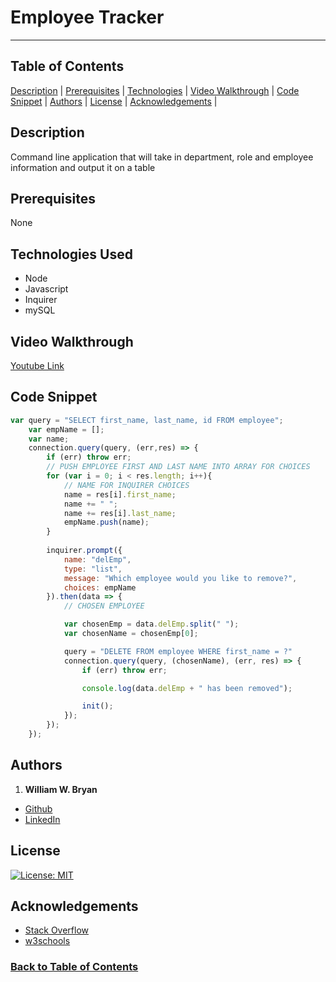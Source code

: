 # Employee Tracker

----------------------

## Table of Contents

[Description](#Description) |
[Prerequisites](#Prerequisites) |
[Technologies](#Technologies-Used) |
[Video Walkthrough](#Video-Walkthrough) |
[Code Snippet](#Code-Snippet) |
[Authors](#Authors) |
[License](#License) |
[Acknowledgements](#Acknowledgements) |

## Description

Command line application that will take in department, role and employee information and output it on a table

## Prerequisites

None

## Technologies Used

- Node
- Javascript
- Inquirer
- mySQL

## Video Walkthrough

[Youtube Link](https://youtu.be/xGsUnz24wAU)

## Code Snippet

```Javascript
var query = "SELECT first_name, last_name, id FROM employee";
    var empName = [];
    var name;
    connection.query(query, (err,res) => {
        if (err) throw err;
        // PUSH EMPLOYEE FIRST AND LAST NAME INTO ARRAY FOR CHOICES
        for (var i = 0; i < res.length; i++){
            // NAME FOR INQUIRER CHOICES
            name = res[i].first_name;
            name += " ";
            name += res[i].last_name;
            empName.push(name);
        }
        
        inquirer.prompt({
            name: "delEmp",
            type: "list",
            message: "Which employee would you like to remove?",
            choices: empName
        }).then(data => {
            // CHOSEN EMPLOYEE

            var chosenEmp = data.delEmp.split(" ");
            var chosenName = chosenEmp[0];

            query = "DELETE FROM employee WHERE first_name = ?"
            connection.query(query, (chosenName), (err, res) => {
                if (err) throw err;

                console.log(data.delEmp + " has been removed");

                init();
            });
        });
    });
```

## Authors

1. **William W. Bryan**

- [Github](https://github.com/WeiLiBryan)
- [LinkedIn](https://www.linkedin.com/in/william-bryan-72730019a/)

## License

[![License: MIT](https://img.shields.io/badge/License-MIT-yellow.svg)](https://opensource.org/licenses/MIT)

## Acknowledgements

- [Stack Overflow](https://stackoverflow.com)
- [w3schools](https://w3schools.com)

### [Back to Table of Contents](#table-of-contents)
